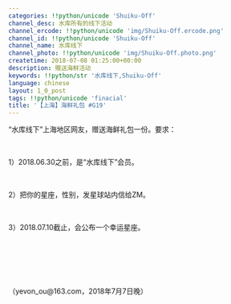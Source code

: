 ```yaml
---
categories: !!python/unicode 'Shuiku-Off'
channel_desc: 水库所有的线下活动
channel_ercode: !!python/unicode 'img/Shuiku-Off.ercode.png'
channel_id: !!python/unicode 'Shuiku-Off'
channel_name: 水库线下
channel_photo: !!python/unicode 'img/Shuiku-Off.photo.png'
createtime: 2018-07-08 01:25:00+00:00
description: 赠送海鲜活动
keywords: !!python/str '水库线下,Shuiku-Off'
language: chinese
layout: 1_0_post
tags: !!python/unicode 'finacial'
title: '【上海】海鲜礼包 #G19'
---
```

<div class="rich_media_content" id="js_content">
<p>
         “水库线下”上海地区网友，赠送海鲜礼包一份。要求：
        </p>
<p>
<br/>
</p>
<p>
         1）2018.06.30之前，是“水库线下”会员。
        </p>
<p>
<br/>
</p>
<p>
         2）把你的星座，性别，发星球站内信给ZM。
        </p>
<p>
<br/>
</p>
<p>
         3）2018.07.10截止，会公布一个幸运星座。
        </p>
<p>
<br/>
</p>
<p>
<br/>
</p>
<p>
<br/>
</p>
<p>
         （yevon_ou@163.com，2018年7月7日晚）
        </p>
</div>